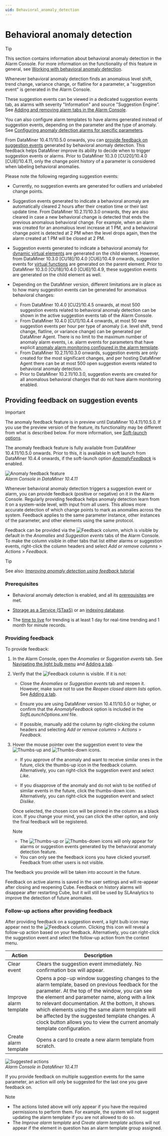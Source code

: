 ```yaml
---
uid: Behavioral_anomaly_detection
---
```


# Behavioral anomaly detection

> [!TIP]
> This section contains information about behavioral anomaly detection in the Alarm Console. For more information on the functionality of this feature in general, see [Working with behavioral anomaly detection](xref:Working_with_behavioral_anomaly_detection).

Whenever behavioral anomaly detection finds an anomalous level shift, trend change, variance change, or flatline for a parameter, a "suggestion event" is generated in the Alarm Console.

These suggestion events can be viewed in a dedicated suggestion events tab, as alarms with severity "Information" and source "Suggestion Engine”. See [Adding and removing alarm tabs in the Alarm Console](xref:ChangingTheAlarmConsoleLayout#adding-and-removing-alarm-tabs-in-the-alarm-console).

You can also configure alarm templates to have alarms generated instead of suggestion events, depending on the parameter and the type of anomaly. See [Configuring anomaly detection alarms for specific parameters](xref:Configuring_anomaly_detection_alarms).

From DataMiner 10.4.11/10.5.0 onwards<!--RN 39945-->, you can [provide feedback on suggestion events](#providing-feedback-on-suggestion-events) generated by behavioral anomaly detection. This feedback helps DataMiner improve its ability to decide when to trigger suggestion events or alarms. Prior to DataMiner 10.3.0 [CU20]/10.4.0 [CU8]/10.4.11, only the change point history of a parameter is considered when labeling behavioral anomalies.

Please note the following regarding suggestion events:

- Currently, no suggestion events are generated for outliers and unlabeled change points.

- Suggestion events generated to indicate a behavioral anomaly are automatically cleared 2 hours after their creation time or their last update time. From DataMiner 10.2.11/10.3.0 onwards, they are also cleared in case a new behavioral change is detected that ends the previous anomalous behavioral change. For example, when an alarm was created for an anomalous level increase at 1 PM, and a behavioral change point is detected at 2 PM when the level drops again, then the alarm created at 1 PM will be closed at 2 PM.

- Suggestion events generated to indicate a behavioral anomaly for [dynamic virtual elements](xref:Dynamic_virtual_elements) are generated on the child element. However, from DataMiner 10.3.0 [CU18]/10.4.0 [CU6]/10.4.9 onwards<!--RN 39707-->, suggestion events for [virtual functions](xref:srm_definitions#virtual-function) are generated on the parent element. Prior to DataMiner 10.3.0 [CU18]/10.4.0 [CU6]/10.4.9, these suggestion events are generated on the child element as well.

- Depending on the DataMiner version, different limitations are in place as to how many suggestion events can be generated for anomalous behavioral changes:

  - From DataMiner 10.4.0 [CU2]/10.4.5 onwards<!-- RN 39256 -->, at most 500 suggestion events related to behavioral anomaly detection can be shown in the active suggestion events tab of the Alarm Console.
  - From DataMiner 10.4.0 [CU1]/10.4.4 onwards<!-- RN 38674 -->, at most 50 new suggestion events per hour per type of anomaly (i.e. level shift, trend change, flatline, or variance change) can be generated per DataMiner Agent. There is no limit to the maximum number of anomaly alarm events, i.e. alarm events for parameters that have explicit [anomaly alarm monitoring configured in the alarm template](xref:Configuring_anomaly_detection_alarms).
  - From DataMiner 10.2.11/10.3.0 onwards, suggestion events are only created for the most significant changes, and per hosting DataMiner Agent there can be at most 500 open suggestion events related to behavioral anomaly detection.
  - Prior to DataMiner 10.2.11/10.3.0, suggestion events are created for all anomalous behavioral changes that do not have alarm monitoring enabled.

## Providing feedback on suggestion events

> [!IMPORTANT]
> The anomaly feedback feature is in preview until DataMiner 10.4.11/10.5.0. If you use the preview version of the feature, its functionality may be different from what is described below. For more information, see [Soft-launch options](xref:SoftLaunchOptions).

The anomaly feedback feature is fully available from DataMiner 10.4.11/10.5.0 onwards<!--RN 39945-->. Prior to this, it is available in soft launch from DataMiner 10.4.4 onwards, if the soft-launch option [*AnomalyFeedback*](xref:Overview_of_Soft_Launch_Options#anomalyfeedback) is enabled<!--RN 38980 + 39944-->.

![Anomaly feedback feature](~/user-guide/images/Anomaly_Feedback.png)<br>*Alarm Console in DataMiner 10.4.11*

Whenever behavioral anomaly detection triggers a suggestion event or alarm, you can provide feedback (positive or negative) on it in the Alarm Console. Regularly providing feedback helps anomaly detection learn from it on a system-wide level, with input from all users. This allows more accurate detection of which change points to mark as anomalies across the system<!--RN 39623-->. Feedback applies to the same parameter instance, other instances of the parameter, and other elements using the same protocol.

Feedback can be provided via the ![Feedback](~/user-guide/images/Feedback_Column.png) column, which is visible by default in the *Anomalies* and *Suggestion events* tabs of the Alarm Console. To make the column visible in other tabs that list either alarms or suggestion events, right-click the column headers and select *Add or remove columns* > *Actions* > *Feedback*<!--RN 39640-->.

> [!TIP]
> See also: [*Improving anomaly detection using feedback* tutorial](xref:Anomaly_Feedback_Tutorial)

### Prerequisites

- Behavioral anomaly detection is enabled, and all its [prerequisites](xref:Advanced_analytics_trending) are met.

- [Storage as a Service (STaaS)](xref:STaaS) or an [indexing database](xref:Supported_system_data_storage_architectures).

- The [time to live](xref:Specifying_TTL_overrides) for trending is at least 1 day for real-time trending and 1 month for minute records.

### Providing feedback

<!--RN 39640-->

To provide feedback:

1. In the Alarm Console, open the *Anomalies* or *Suggestion events* tab. See [Navigating the light bulb menu](xref:Light_Bulb_Feature#navigating-the-light-bulb-menu) and [Adding a tab](xref:ChangingTheAlarmConsoleLayout#adding-a-tab).

1. Verify that the ![Feedback](~/user-guide/images/Feedback_Column.png) column is visible. If it is not:

   - Close the *Anomalies* or *Suggestion events* tab and reopen it. However, make sure not to use the *Reopen closed alarm lists* option. See [Adding a tab](xref:ChangingTheAlarmConsoleLayout#adding-a-tab).

   - Ensure you are using DataMiner version 10.4.11/10.5.0 or higher, or confirm that the *AnomalyFeedback* option is included in the *SoftLaunchOptions.xml* file.

   - If possible, manually add the column by right-clicking the column headers and selecting *Add or remove columns* > *Actions* > *Feedback*.

1. Hover the mouse pointer over the suggestion event to view the ![Thumbs-up](~/user-guide/images/Thumbs_Up.png) and ![Thumbs-down](~/user-guide/images/Thumbs_Down.png) icons.

   - If you approve of the anomaly and want to receive similar ones in the future, click the thumbs-up icon in the feedback column. Alternatively, you can right-click the suggestion event and select *Like*.

   - If you disapprove of the anomaly and do not wish to be notified of similar events in the future, click the thumbs-down icon. Alternatively, you can right-click the suggestion event and select *Dislike*.

   Once selected, the chosen icon will be pinned in the column as a black icon. If you change your mind, you can click the other option, and only the final feedback will be registered<!--RN 39082-->.

   > [!NOTE]
   >
   > - The ![Thumbs-up](~/user-guide/images/Thumbs_Up.png) or ![Thumbs-down](~/user-guide/images/Thumbs_Down.png) icons will only appear for alarms or suggestion events generated by the behavioral anomaly detection feature.
   > - You can only see the feedback icons you have clicked yourself. Feedback from other users is not visible.

The feedback you provide will be taken into account in the future.

Feedback on active alarms is saved in the user settings and will re-appear after closing and reopening Cube. Feedback on history alarms will disappear after restarting Cube, but it will still be used by SLAnalytics to improve the detection of future anomalies.

### Follow-up actions after providing feedback

After providing feedback on a suggestion event, a light bulb icon may appear next to the ![Feedback](~/user-guide/images/Feedback_Column.png) column. Clicking this icon will reveal a follow-up action based on your feedback<!--RN 39809 + 39640 + 39480-->. Alternatively, you can right-click the suggestion event and select the follow-up action from the context menu.

| Action | Description |
|--|--|
| Clear event | Clears the suggestion event immediately. No confirmation box will appear. |
| Improve alarm template | Opens a pop-up window suggesting changes to the alarm template, based on previous feedback for the parameter. At the top of the window, you can see the element and parameter name, along with a link to relevant documentation<!--RN 39616-->. At the bottom, it shows which elements using the same alarm template will be affected by the suggested template changes<!--RN 39729-->. A clock button allows you to view the current anomaly template configuration<!--RN 39640-->. |
| Create alarm template | Opens a card to create a new alarm template from scratch. |

![Suggested actions](~/user-guide/images/Suggested_Actions.png)<br>*Alarm Console in DataMiner 10.4.11*

If you provide feedback on multiple suggestion events for the same parameter, an action will only be suggested for the last one you gave feedback on<!--RN 39640-->.

> [!NOTE]
>
> - The actions listed above will only appear if you have the required permissions to perform them. For example, the system will not suggest updating the alarm template if you are not allowed to do so<!--RN 39480-->.
> - The *Improve alarm template* and *Create alarm template* actions will not appear if the element in question has an alarm template group assigned<!--RN 39666-->.
